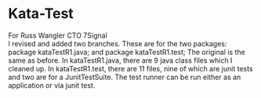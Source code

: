 # Kata-Test
For Russ Wangler CTO 7Signal  
I revised and added two branches.
These are for the two packages: package kataTestR1.java; and package kataTestR1.test; The original is the same as before. In kataTestR1.java, there are 9 java class files which I cleaned up. In kataTestR1.test, there are 11 files, nine of which are junit tests and two are for a JunitTestSuite. The test runner can be run either as an application or via junit test.
